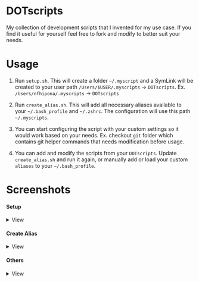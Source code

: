 # DOTscripts
My collection of development scripts that I invented for my use case. If you find it useful for yourself feel free to fork and modify to better suit your needs.

# Usage
1. Run `setup.sh`. 
This will create a folder `~/.myscript` and a SymLink will be created to your user path `/Users/$USER/.myscripts` -> `DOTscripts`. 
Ex. `/Users/nfhipona/.myscripts` -> `DOTscripts`

2. Run `create_alias.sh`.
This will add all necessary aliases available to your `~/.bash_profile` and `~/.zshrc`.
The configuration will use this path `~/.myscripts`.

3. You can start configuring the script with your custom settings so it would work based on your needs.
Ex. checkout `git` folder which contains git helper commands that needs modification before usage.

4. You can add and modify the scripts from your `DOTscripts`.
Update `create_alias.sh` and run it again, or manually add or load your custom `aliases` to your `~/.bash_profile`.

# Screenshots

#### Setup

<details>
  <summary>View</summary>
  
  <img width="400" alt="setup script" src="https://github.com/nfhipona/DOTscripts/assets/8805997/d9cd0940-8ff0-4103-8d32-02a7db990221">
  
</details>

#### Create Alias

<details>
  <summary>View</summary>

  <img width="400" alt="create_alias_script_1" src="https://github.com/nfhipona/DOTscripts/assets/8805997/719ce3c3-2e1b-4477-a206-5b88ab68b5bb">
  <img width="400" alt="create_alias_script_2" src="https://github.com/nfhipona/DOTscripts/assets/8805997/fbb9a121-dcab-4fc6-84f1-bba3436df502">
  <img width="400" alt="create_alias_script_3" src="https://github.com/nfhipona/DOTscripts/assets/8805997/861657a7-fc62-4135-b711-f109e9d3147c">
  
</details>

#### Others

<details>
  <summary>View</summary>
  
  <img width="400" alt="cleandd_script_2" src="https://github.com/nfhipona/DOTscripts/assets/8805997/efd0155a-ec02-4785-aea6-1b55dfe7624e">
  <img width="400" alt="cleandd_script" src="https://github.com/nfhipona/DOTscripts/assets/8805997/d0689d6e-301c-48c2-93a2-c90c46dd9baa">

</details>
